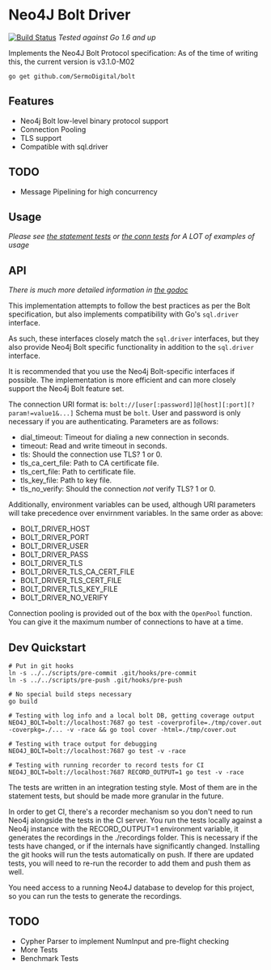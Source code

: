# Neo4J Bolt Driver
[![Build Status](https://travis-ci.org/SermoDigital/bolt.svg?branch=master)](https://travis-ci.org/SermoDigital/bolt) *Tested against Go 1.6 and up*

Implements the Neo4J Bolt Protocol specification:
As of the time of writing this, the current version is v3.1.0-M02

```
go get github.com/SermoDigital/bolt
```

## Features

* Neo4j Bolt low-level binary protocol support
* Connection Pooling
* TLS support
* Compatible with sql.driver

## TODO

* Message Pipelining for high concurrency

## Usage

*_Please see [the statement tests](./stmt_test.go) or [the conn tests](./conn_test.go) for A LOT of examples of usage_*

## API

*_There is much more detailed information in [the godoc](http://godoc.org/github.com/SermoDigital/bolt)_*

This implementation attempts to follow the best practices as per the Bolt
specification, but also implements compatibility with Go's `sql.driver` interface.

As such, these interfaces closely match the `sql.driver` interfaces, but they
also provide Neo4j Bolt specific functionality in addition to the `sql.driver` interface.

It is recommended that you use the Neo4j Bolt-specific interfaces if possible.
The implementation is more efficient and can more closely support the Neo4j Bolt feature set.

The connection URI format is:
`bolt://[user[:password]]@[host][:port][?param!=value1&...]`
Schema must be `bolt`. User and password is only necessary if you are authenticating.
Parameters are as follows:

- dial_timeout: Timeout for dialing a new connection in seconds.
- timeout: Read and write timeout in seconds.
- tls: Should the connection use TLS? 1 or 0.
- tls_ca_cert_file: Path to CA certificate file.
- tls_cert_file: Path to certificate file.
- tls_key_file: Path to key file.
- tls_no_verify: Should the connection _not_ verify TLS? 1 or 0.

Additionally, environment variables can be used, although URI parameters will
take precedence over envirnment variables. In the same order as above:

- BOLT_DRIVER_HOST
- BOLT_DRIVER_PORT
- BOLT_DRIVER_USER
- BOLT_DRIVER_PASS
- BOLT_DRIVER_TLS
- BOLT_DRIVER_TLS_CA_CERT_FILE
- BOLT_DRIVER_TLS_CERT_FILE
- BOLT_DRIVER_TLS_KEY_FILE
- BOLT_DRIVER_NO_VERIFY

Connection pooling is provided out of the box with the `OpenPool` function.
You can give it the maximum number of connections to have at a time.

## Dev Quickstart

```
# Put in git hooks
ln -s ../../scripts/pre-commit .git/hooks/pre-commit
ln -s ../../scripts/pre-push .git/hooks/pre-push

# No special build steps necessary
go build

# Testing with log info and a local bolt DB, getting coverage output
NEO4J_BOLT=bolt://localhost:7687 go test -coverprofile=./tmp/cover.out -coverpkg=./... -v -race && go tool cover -html=./tmp/cover.out

# Testing with trace output for debugging
NEO4J_BOLT=bolt://localhost:7687 go test -v -race

# Testing with running recorder to record tests for CI
NEO4J_BOLT=bolt://localhost:7687 RECORD_OUTPUT=1 go test -v -race
```

The tests are written in an integration testing style.  Most of them are in the
statement tests, but should be made more granular in the future.

In order to get CI, there's a recorder mechanism so you don't need to run Neo4j
alongside the tests in the CI server. You run the tests locally against a Neo4j
instance with the RECORD_OUTPUT=1 environment variable, it generates the
recordings in the ./recordings folder. This is necessary if the tests have
changed, or if the internals have significantly changed.  Installing the git
hooks will run the tests automatically on push. If there are updated tests,
you will need to re-run the recorder to add them and push them as well.

You need access to a running Neo4J database to develop for this project, so
you can run the tests to generate the recordings.

## TODO

* Cypher Parser to implement NumInput and pre-flight checking
* More Tests
* Benchmark Tests
